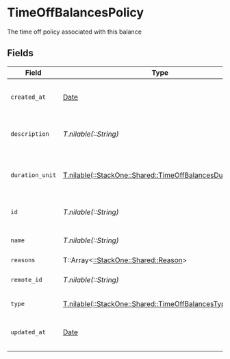 # TimeOffBalancesPolicy

The time off policy associated with this balance


## Fields

| Field                                                                                                            | Type                                                                                                             | Required                                                                                                         | Description                                                                                                      | Example                                                                                                          |
| ---------------------------------------------------------------------------------------------------------------- | ---------------------------------------------------------------------------------------------------------------- | ---------------------------------------------------------------------------------------------------------------- | ---------------------------------------------------------------------------------------------------------------- | ---------------------------------------------------------------------------------------------------------------- |
| `created_at`                                                                                                     | [Date](https://ruby-doc.org/stdlib-2.6.1/libdoc/date/rdoc/Date.html)                                             | :heavy_minus_sign:                                                                                               | The created_at date of this policy                                                                               | 2021-01-01T01:01:01.000Z                                                                                         |
| `description`                                                                                                    | *T.nilable(::String)*                                                                                            | :heavy_minus_sign:                                                                                               | The description of this policy                                                                                   | Usable for regional and national holidays of employees.                                                          |
| `duration_unit`                                                                                                  | [T.nilable(::StackOne::Shared::TimeOffBalancesDurationUnit)](../../models/shared/timeoffbalancesdurationunit.md) | :heavy_minus_sign:                                                                                               | The duration unit of the current policy                                                                          |                                                                                                                  |
| `id`                                                                                                             | *T.nilable(::String)*                                                                                            | :heavy_minus_sign:                                                                                               | Unique identifier                                                                                                | 8187e5da-dc77-475e-9949-af0f1fa4e4e3                                                                             |
| `name`                                                                                                           | *T.nilable(::String)*                                                                                            | :heavy_minus_sign:                                                                                               | The name of this policy                                                                                          | Holidays                                                                                                         |
| `reasons`                                                                                                        | T::Array<[::StackOne::Shared::Reason](../../models/shared/reason.md)>                                            | :heavy_minus_sign:                                                                                               | N/A                                                                                                              |                                                                                                                  |
| `remote_id`                                                                                                      | *T.nilable(::String)*                                                                                            | :heavy_minus_sign:                                                                                               | Provider's unique identifier                                                                                     | 8187e5da-dc77-475e-9949-af0f1fa4e4e3                                                                             |
| `type`                                                                                                           | [T.nilable(::StackOne::Shared::TimeOffBalancesType)](../../models/shared/timeoffbalancestype.md)                 | :heavy_minus_sign:                                                                                               | The type of this policy                                                                                          |                                                                                                                  |
| `updated_at`                                                                                                     | [Date](https://ruby-doc.org/stdlib-2.6.1/libdoc/date/rdoc/Date.html)                                             | :heavy_minus_sign:                                                                                               | The updated_at date of this policy                                                                               | 2021-01-01T01:01:01.000Z                                                                                         |